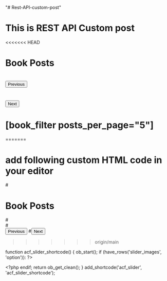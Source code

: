 "# Rest-API-custom-post"
# This is REST API Custom post
<<<<<<< HEAD
# <h1> Book Posts </h1>
# <div id="book-list"></div>
# <div><button id="prev-page">Previous</button>
# <button id="next-page">Next</button></div>
# [book_filter posts_per_page="5"]
=======
# add following custom HTML code in your editor
#<h1> Book Posts </h1>
#<div id="book-list"></div>
#<div><button id="prev-page">Previous</button>
#<button id="next-page">Next</button></div>

>>>>>>> origin/main


function acf_slider_shortcode() {
    ob_start();
    if (have_rows('slider_images', 'option')): ?>
        <div class="slider">
            <?php while (have_rows('slider_images', 'option')) : the_row();
                $image = get_sub_field('image'); ?>
                <div class="slide">
                    <img src="<?php echo esc_url($image); ?>" alt="Slider Image">
                </div>
            <?php endwhile; ?>
        </div>
        <script>
            document.addEventListener("DOMContentLoaded", function() {
                let slides = document.querySelectorAll(".slide");
                let index = 0;
                function showSlide() {
                    slides.forEach(slide => slide.style.display = "none");
                    slides[index].style.display = "block";
                    index = (index + 1) % slides.length;
                    setTimeout(showSlide, 3000);
                }
                showSlide();
            });
        </script>
        <style>
            .slider { max-width: 600px; margin: auto; overflow: hidden; }
            .slide { display: none; text-align: center; }
            .slide img { width: 100%; height: auto; border-radius: 10px; }
        </style>
    <?php endif;
    return ob_get_clean();
}
add_shortcode('acf_slider', 'acf_slider_shortcode');
